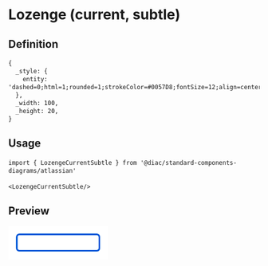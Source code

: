 # Lozenge (current, subtle)

## Definition

```
{
  _style: { 
    entity: 'dashed=0;html=1;rounded=1;strokeColor=#0057D8;fontSize=12;align=center;fontStyle=1;strokeWidth=2;fontColor=#0057D8',
  },
  _width: 100,
  _height: 20,
}
```

## Usage

```
import { LozengeCurrentSubtle } from '@diac/standard-components-diagrams/atlassian'

<LozengeCurrentSubtle/>
```

## Preview

<img src="./lozenge-current-subtle.png" width="200"/>
